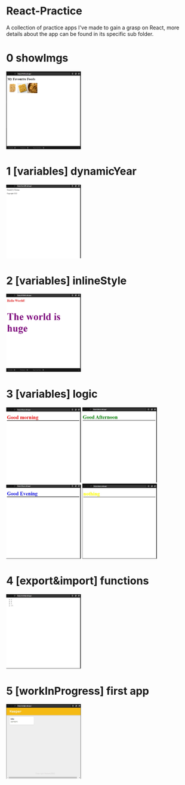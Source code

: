 # React-Practice
A collection of practice apps I've made to gain a grasp on React, more details about the app can be found in its specific sub folder.

# 0 showImgs
<p float="left">
  <img src="https://github.com/more-mr/React-Practice/blob/master/0%20showImgs/programImg1.png" width="200" />
</p>

# 1 [variables] dynamicYear
<p float="left">
  <img src="https://github.com/more-mr/React-Practice/blob/master/1%20%5Bvariables%5D%20dynamicYear/programImg1.jpg" width="200" />
</p>

# 2 [variables] inlineStyle
<p float="left">
  <img src="https://github.com/more-mr/React-Practice/blob/master/2%20%5Bvariables%5D%20inlineStyle/programImg1.jpg" width="200" />
</p>

# 3 [variables] logic
<p float="left">
  <img src="https://github.com/more-mr/React-Practice/blob/master/3%20%5Bvariables%5D%20logic/programImg1.jpg?raw=true" width="200"/>
  <img src="https://github.com/more-mr/React-Practice/blob/master/3%20%5Bvariables%5D%20logic/programImg2.jpg?raw=true" width="200"/>
  <img src="https://github.com/more-mr/React-Practice/blob/master/3%20%5Bvariables%5D%20logic/programImg3.jpg?raw=true" width="200"/>
  <img src="https://github.com/more-mr/React-Practice/blob/master/3%20%5Bvariables%5D%20logic/programImg4.jpg?raw=true" width="200"/>
</p>

# 4 [export&import] functions
<p float="left">
  <img src="https://github.com/more-mr/React-Practice/blob/master/4%20%5Bexport%26import%5D%20functions/programImg1.jpg" width="200" />
</p>

# 5 [workInProgress] first app
<p float="left">
  <img src="https://github.com/more-mr/React-Practice/blob/master/5%20%5BworkInProgress%5D%20first%20app/programImg1.jpg" width="200" />
</p>
